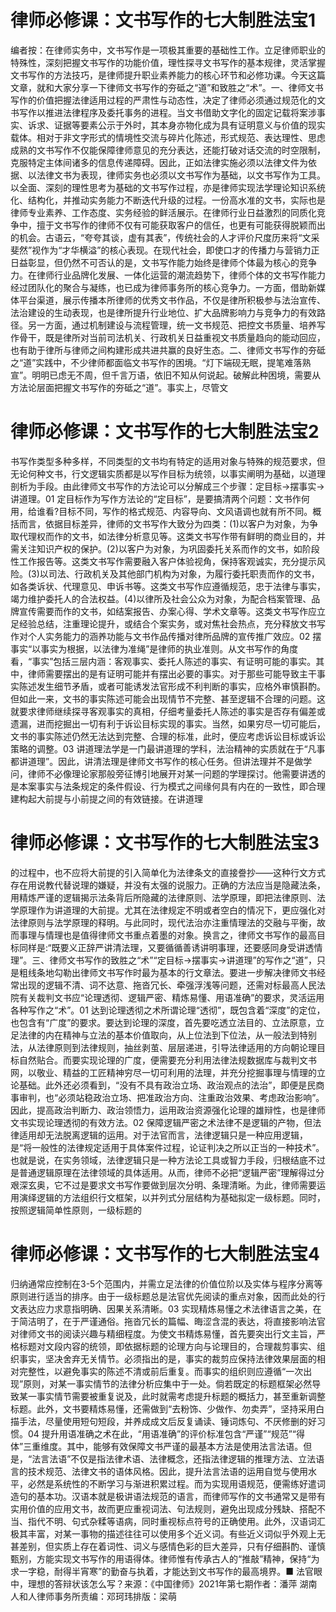 # 律师必修课：文书写作的七大制胜法宝1

编者按：在律师实务中，文书写作是一项极其重要的基础性工作。立足律师职业的特殊性，深刻把握文书写作的功能价值，理性探寻文书写作的基本规律，灵活掌握文书写作的方法技巧，是律师提升职业素养能力的核心环节和必修功课。今天这篇文章，就和大家分享一下律师文书写作的夯砥之“道”和致胜之“术”。一、律师文书写作的价值把握法律适用过程的严肃性与动态性，决定了律师必须通过规范化的文书写作以推进法律程序及委托事务的进程。当文书借助文字化的固定记载将案涉事实、诉求、证据等要素公示于外时，其本身亦物化成为具有证明意义与价值的现实载体。相对于非文字形式的情境性交流与碎片化陈述，形式规范、表达理性、思虑成熟的文书写作不仅能保障律师意见的充分表达，还能打破对话交流的时空限制，克服特定主体间诸多的信息传递障碍。因此，正如法律实施必须以法律文件为依据、以法律文书为表现，律师实务也必须以文书写作为基础，以文书写作为工具。以全面、深刻的理性思考为基础的文书写作过程，亦是律师实现法学理论知识系统化、结构化，并推动实务能力不断迭代升级的过程。一份高水准的文书，实际也是律师专业素养、工作态度、实务经验的鲜活展示。在律师行业日益激烈的同质化竞争中，擅于文书写作的律师不仅有可能获取客户的信任，也更有可能获得脱颖而出的机会。古语云，“夸夸其谈，虚有其表”，传统社会的人才评价尺度历来将“文采斐然”视作为“才华横溢”的核心表现。在现代社会，即使口才的传播力与营销力正日益彰显，但仍然不可否认的是，文书写作能力始终是律师个体最为核心的竞争力。在律师行业品牌化发展、一体化运营的潮流趋势下，律师个体的文书写作能力经过团队化的聚合与凝练，也已成为律师事务所的核心竞争力。一方面，借助新媒体平台渠道，展示传播本所律师的优秀文书作品，不仅是律所积极参与法治宣传、法治建设的生动表现，也是律所提升行业地位、扩大品牌影响力与竞争力的有效路径。另一方面，通过机制建设与流程管理，统一文书规范、把控文书质量、培养写作骨干，既是律所对当前司法机关、行政机关日益重视文书质量趋向的能动回应，也有助于律所与律师之间构建形成共进共赢的良好生态。二、律师文书写作的夯砥之“道”实践中，不少律师都面临文书写作的困境。“灯下端砚无眠，提笔难落熟宣”。明明已虑无不周，但千言万语，依旧不知从何说起。破解此种困境，需要从方法论层面把握文书写作的夯砥之“道”。事实上，尽管文

# 律师必修课：文书写作的七大制胜法宝2

书写作类型多种多样，不同类型的文书均有特定的适用对象与特殊的规范要求，但无论何种文书，行文逻辑实质都是以写作目标为统领，以事实阐明为基础，以道理剖析为手段。由此律师文书写作的方法论可以分解成三个步骤：定目标→摆事实→讲道理。01 定目标作为写作方法论的“定目标”，是要搞清两个问题：文书作何用，给谁看?目标不同，写作的格式规范、内容导向、文风语调也就有所不同。概括而言，依据目标差异，律师的文书写作大致分为四类：(1)以客户为对象，为争取代理权而作的文书，如法律分析意见等。这类文书写作带有鲜明的商业目的，并需关注知识产权的保护。(2)以客户为对象，为巩固委托关系而作的文书，如阶段性工作报告等。这类文书写作需要融入客户体验视角，保持客观诚实，充分提示风险。(3)以司法、行政机关及其他部门机构为对象，为履行委托职责而作的文书，如各类诉状、代理意见、申诉书等。这类文书写作应遵循规范，忠于法律与事实，竭力维护委托人的合法权益。(4)以律所及社会公众为对象，为配合档案管理、品牌宣传需要而作的文书，如结案报告、办案心得、学术文章等。这类文书写作应立足经验总结，注重理论提升，或结合个案实务，或对焦社会热点，充分释放文书写作对个人实务能力的涵养功能与文书作品传播对律所品牌的宣传推广效应。02 摆事实“以事实为根据，以法律为准绳”是律师的执业准则。从文书写作的角度看，“事实”包括三层内涵：客观事实、委托人陈述的事实、有证明可能的事实。其中，律师需要摆出的是有证明可能并有摆出必要的事实。对于那些可能导致主干事实陈述发生细节矛盾，或者可能诱发法官形成不利判断的事实，应格外审慎斟酌。但如此一来，文书的事实陈述可能会出现情节不完整、甚至逻辑不合理的问题。这就要求律师继续探寻客观事实的真相，仔细考量委托人陈述的事实是否存有偏差或遗漏，进而挖掘出一切有利于诉讼目标实现的事实。当然，如果穷尽一切可能后，文书的事实陈述仍然无法达到完整、合理的标准，此时，便应考虑诉讼目标或诉讼策略的调整。03 讲道理法学是一门最讲道理的学科，法治精神的实质就在于“凡事都讲道理”。因此，讲清法理是律师文书写作的核心任务。但讲法理并不是做学问，律师不必像理论家那般旁征博引地展开对某一问题的学理探讨。他需要讲透的是本案事实与法条规定的条件假设、行为模式之间缘何具有内在的一致性，即合理建构起大前提与小前提之间的有效链接。在讲道理

# 律师必修课：文书写作的七大制胜法宝3

的过程中，也不应将大前提的引入简单化为法律条文的直接誊抄——这种行文方式存在用说教代替说理的嫌疑，并没有太强的说服力。正确的方法应当是隐藏法条，用精炼严谨的逻辑揭示法条背后所隐藏的法律原则、法学原理，即把法律原则、法学原理作为讲道理的大前提。尤其在法律规定不明或者空白的情况下，更应强化对法律原则与法学原理的释明。与此同时，现代法治亦注重情理法的交融与平衡，故而事理与情理也是值得律师文书重点着墨的对象。换言之，律师文书写作的最高目标同样是:“既要义正辞严讲清法理，又要循循善诱讲明事理，还要感同身受讲透情理”。三、律师文书写作的致胜之“术”“定目标→摆事实→讲道理”的写作之“道”，只是粗线条地勾勒出律师文书写作时最为基本的行文章法。要进一步解决律师文书经常出现的逻辑不清、词不达意、拖沓冗长、牵强浮浅等问题，还需对标最高人民法院有关裁判文书应“论理透彻、逻辑严密、精炼易懂、用语准确”的要求，灵活运用各种写作之“术”。01 达到论理透彻之术所谓论理“透彻”，既包含着“深度”的定位，也包含有“广度”的要求。要达到论理的深度，首先要吃透立法目的、立法原意，立足法律的内在精神与立法的基本价值取向，从上位法到下位法，从一般法到特别法，从法律原则到法律规则，抽丝剥茧、层层递进，引导法律适用的方向朝论理目标自然贴合。而要实现论理的广度，便需要充分利用法律法规数据库与裁判文书网，以敬业、精益的工匠精神穷尽一切可利用的法理，并充分挖掘事理与情理的立论基础。此外还必须看到，“没有不具有政治立场、政治观点的法治”，即便是民商事审判，也“必须站稳政治立场、把准政治方向、注重政治效果、考虑政治影响”。因此，提高政治判断力、政治领悟力，运用政治资源强化论理的雄辩性，也是律师文书实现论理透彻的有效方法。02 保障逻辑严密之术法律不是逻辑的产物，但法律适用却无法脱离逻辑的运用。对于法官而言，法律逻辑只是一种应用逻辑，是“将一般性的法律规定适用于具体案件过程，论证判决之所以正当的一种技术”。也就是说，在实务领域，法律逻辑只是一种方法论工具或智力手段，归根结底不过是普通逻辑原理在法律领域的具体适用。从而，律师不必把“逻辑严密”理解得过分艰深玄奥，它不过是要求文书写作要做到层次分明、条理清晰。为此，律师需要运用演绎逻辑的方法组织行文框架，以并列式分层结构为基础拟定一级标题。同时，按照逻辑简单性原则，一级标题的

# 律师必修课：文书写作的七大制胜法宝4

归纳通常应控制在3-5个范围内，并需立足法律的价值位阶以及实体与程序分离等原则进行适当的排序。由于一级标题总是法官优先阅读的重点对象，因而此处的行文表达应力求意指明确、因果关系清晰。03 实现精炼易懂之术法律语言之美，在于简洁明了，在于严谨通俗。拖沓冗长的篇幅、晦涩含混的表达，将直接影响法官对律师文书的阅读兴趣与精细程度。为使文书精炼易懂，首先要突出行文主旨，严格标题对文段内容的统领，即依据标题的论理方向与论理目的，合理裁剪事实、组织事实，坚决舍弃无关情节。必须指出的是，事实的裁剪应保持法律效果层面的相对完整性，以避免事实的陈述不清或前后重复。而事实的组织则应遵循“一次出现”原则，对某一事实情节的法律分析应集中于一处。倘若既定的标题框架必然导致某一事实情节需要被重复说及，此时就需考虑提升标题的概括力，甚至重新调整标题。此外，文书要精炼易懂，还需做到“去粉饰、少做作、勿卖弄”，坚持采用白描手法，尽量使用短句短段，并养成成文后反复诵读、锤词炼句、不厌修删的好习惯。04 提升用语准确之术在此，“用语准确”的评价标准包含“严谨”“规范”“得体”三重维度。其中，能够有效保障文书严谨的最基本方法是使用法言法语。但是，“法言法语”不仅是指法律术语、法律概念，还指法律逻辑的推理方法、立法语言的技术规范、法律文书的语体风格。因此，提升法言法语的运用自觉与使用水平，必然是系统性的不断学习与渐进积累过程。而为实现用语规范，便需练好遣词造句的基本功。汉语本就是极讲语法规范的语言，而律师写作的文书通常又是带有实用价值的应用文书，故而更应重视词法、句法规则，避免出现成分残缺、搭配不当、指代不明、句式杂糅等语病，同时重视标点符号的正确使用。此外，汉语词汇极其丰富，对某一事物的描述往往可以使用多个近义词。有些近义词似乎外观上无甚差别，但实质上存在着词性、词义与感情色彩的巨大差异，只有仔细斟酌、谨慎甄别，方能实现文书写作的用语得体。律师惟有传承古人的“推敲”精神，保持“为求一字稳，耐得半宵寒”的勤奋与执着，才能达到文书写作的最高境界。■ 法官眼中，理想的答辩状该怎么写？来源：《中国律师》2021年第七期作者：潘萍 湖南人和人律师事务所责编：邓珂玮排版：梁萌

